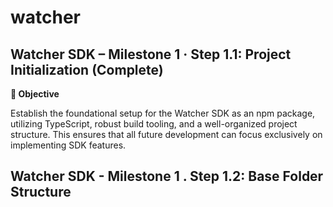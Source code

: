 # watcher

## Watcher SDK – Milestone 1 · Step 1.1: Project Initialization (Complete)

**🎯 Objective**

Establish the foundational setup for the Watcher SDK as an npm package, utilizing TypeScript, robust build tooling, and a well-organized project structure. This ensures that all future development can focus exclusively on implementing SDK features.

## Watcher SDK - Milestone 1 . Step 1.2: Base Folder Structure